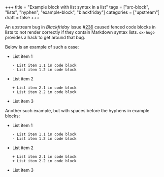 +++
title = "Example block with list syntax in a list"
tags = ["src-block", "lists", "hyphen", "example-block", "blackfriday"]
categories = ["upstream"]
draft = false
+++

An upstream bug in _Blackfriday_ Issue #[239](https://github.com/russross/blackfriday/issues/239) caused fenced code blocks in
lists to not render correctly if they contain Markdown syntax
lists. `ox-hugo` provides a hack to get around that bug.

Below is an example of such a case:

-   List item 1

    ```text
    ​- List item 1.1 in code block
    ​- List item 1.2 in code block
    ```
-   List item 2

    ```text
    ​+ List item 2.1 in code block
    ​+ List item 2.2 in code block
    ```
-   List item 3

Another such example, but with spaces before the hyphens in example
blocks:

-   List item 1

    ```text
    ​- List item 1.1 in code block
    ​- List item 1.2 in code block
    ```
-   List item 2

    ```text
    ​+ List item 2.1 in code block
    ​+ List item 2.2 in code block
    ```
-   List item 3
